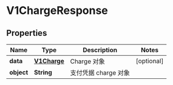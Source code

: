 
# V1ChargeResponse

## Properties
Name | Type | Description | Notes
------------ | ------------- | ------------- | -------------
**data** | [**V1Charge**](V1Charge.md) | Charge 对象 |  [optional]
**object** | **String** | 支付凭据 charge 对象 | 



